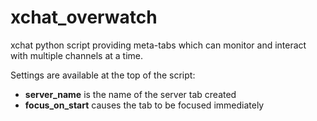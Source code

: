 xchat_overwatch
=============

xchat python script providing meta-tabs which can monitor and interact with multiple channels at a time.

Settings are available at the top of the script:

* __server_name__ is the name of the server tab created
* __focus_on_start__ causes the tab to be focused immediately